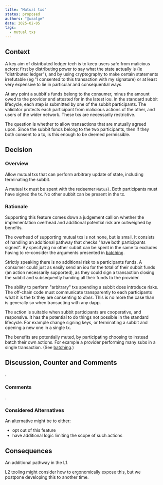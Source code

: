 ```yaml
---
title: "Mutual txs"
status: proposed
authors: "@waalge"
date: 2025-02-05
tags:
  - mutual txs
---
```


## Context

A key aim of distributed ledger tech is to keep users safe from malicious
actors: first by distributing power to say what the state actually is (ie
"distributed ledger"), and by using cryptography to make certain statements
irrefutable (eg "I consented to this transaction with my signature) or at least
very expensive to lie in particular and consequential ways.

At any point a subbit's funds belong to the consumer, minus the amount owed to
the provider and attested for in the latest iou. In the standard subbit
lifecycle, each step is submitted by one of the subbit participants. The
validator protects each participant from malicious actions of the other, and
users of the wider network. These txs are necessarily restrictive.

The question is whether to allow transactions that are mutually agreed upon.
Since the subbit funds belong to the two participants, then if they both consent
to a tx, is this enough to be deemed permissible.

## Decision

### Overview

Allow mutual txs that can perform arbitrary update of state, including
terminating the subbit.

A mutual tx must be spent with the redeemer `Mutual`. Both participants must
have signed the tx. No other subbit can be present in the tx.

### Rationale

Supporting this feature comes down a judgement call on whether the
implementation overhead and additional potential risk are outweighed by
benefits.

The overhead of supporting mutual txs is not none, but is small. It consists of
handling an additional pathway that checks "have both participants signed". By
specifying no other subbit can be spent in the same tx excludes having to
re-consider the arguments presented in [batching](./batching.md).

Strictly speaking there is no additional risk to a participants funds. A
consumer could just as easily send an iou for the total of their subbit funds
(an action necessarily supported), as they could sign a transaction closing the
subbit and subsequently handing all their funds to the provider.

The ability to perform "arbitrary" txs spending a subbit does introduce risks.
The off-chain code must communicate transparently to each participants what it
is the tx they are consenting to _does_. This is no more the case than is
generally so when transacting with any dapp.

The action is suitable when subbit participants are cooperative, and responsive.
It has the potential to do things not possible in the standard lifecycle. For
example change signing keys, or terminating a subbit and opening a new one in a
single tx.

The benefits are potentially muted, by participating choosing to instead batch
their own actions. For example a provider performing many subs in a single
transaction. (See [batching](./batching.md).)

## Discussion, Counter and Comments

.

### Comments

.

### Considered Alternatives

An alternative might be to either:

- opt out of this feature
- have additional logic limiting the scope of such actions.

## Consequences

An additional pathway in the L1.

L2 tooling might consider how to ergonomically expose this, but we postpone
developing this to another time.
